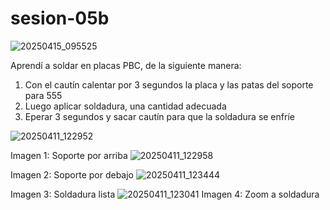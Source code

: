# sesion-05b

![20250415_095525](https://github.com/user-attachments/assets/49967a5a-b22e-4a23-b042-72b6e253b618)

Aprendí a soldar en placas PBC, de la siguiente manera:

1. Con el cautín calentar por 3 segundos la placa y las patas del soporte para 555
2. Luego aplicar soldadura, una cantidad adecuada
3. Eperar 3 segundos y sacar cautín para que la soldadura se enfríe

![20250411_122952](https://github.com/user-attachments/assets/a6491f46-db1b-4090-b41e-e46ec972c41f)

Imagen 1: Soporte por arriba
![20250411_122958](https://github.com/user-attachments/assets/94961a5f-a885-403a-9e12-92eb09ccbcd8)

Imagen 2: Soporte por debajo
![20250411_123444](https://github.com/user-attachments/assets/c794066e-c8c2-4e16-aa0d-79a17e4039f0)

Imagen 3: Soldadura lista
![20250411_123041](https://github.com/user-attachments/assets/1c18bec2-5bde-4c17-82d4-efbd91c76a60)
Imagen 4: Zoom a soldadura
